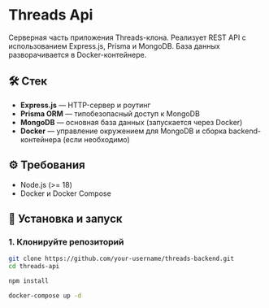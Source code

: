 # Threads Api

Серверная часть приложения Threads-клона. Реализует REST API с использованием Express.js, Prisma и MongoDB. База данных разворачивается в Docker-контейнере.

## 🛠️ Стек

- **Express.js** — HTTP-сервер и роутинг
- **Prisma ORM** — типобезопасный доступ к MongoDB
- **MongoDB** — основная база данных (запускается через Docker)
- **Docker** — управление окружением для MongoDB и сборка backend-контейнера (если необходимо)

## ⚙️ Требования

- Node.js (>= 18)
- Docker и Docker Compose

## 🚀 Установка и запуск

### 1. Клонируйте репозиторий

```bash
git clone https://github.com/your-username/threads-backend.git
cd threads-api

npm install

docker-compose up -d
```
